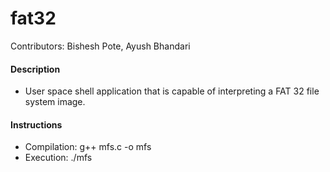 # fat32
Contributors: Bishesh Pote, Ayush Bhandari

#### Description
- User space shell application that is capable of interpreting a FAT 32 file system image.

#### Instructions
- Compilation: g++ mfs.c -o mfs
- Execution: ./mfs
